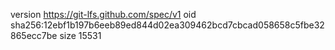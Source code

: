 version https://git-lfs.github.com/spec/v1
oid sha256:12ebf1b197b6eeb89ed844d02ea309462bcd7cbcad058658c5fbe32865ecc7be
size 15531
